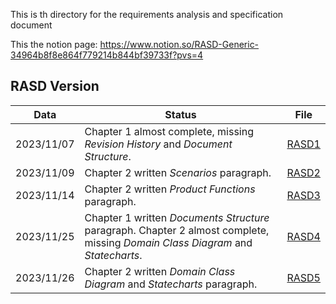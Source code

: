 This is th directory for the requirements analysis and specification document

This the notion page: https://www.notion.so/RASD-Generic-34964b8f8e864f779214b844bf39733f?pvs=4

## RASD Version

| Data       | Status                                                                                                                          | File                                                                                                                 |
|------------|---------------------------------------------------------------------------------------------------------------------------------|----------------------------------------------------------------------------------------------------------------------|
| 2023/11/07 | Chapter 1 almost complete, missing *Revision History* and *Document Structure*.                                                 | [RASD1](https://github.com/Dipa0219/ContiDiPaola/blob/main/RASD/RequirementsAnalysis_and_SpecificationDocument1.pdf) |
| 2023/11/09 | Chapter 2 written *Scenarios* paragraph.                                                                                        | [RASD2](https://github.com/Dipa0219/ContiDiPaola/blob/main/RASD/RequirementsAnalysis_and_SpecificationDocument2.pdf) | 
| 2023/11/14 | Chapter 2 written *Product Functions* paragraph.                                                                                | [RASD3](https://github.com/Dipa0219/ContiDiPaola/blob/main/RASD/RequirementsAnalysis_and_SpecificationDocument3.pdf) |
| 2023/11/25 | Chapter 1 written *Documents Structure* paragraph. Chapter 2 almost complete, missing *Domain Class Diagram* and *Statecharts*. | [RASD4](https://github.com/Dipa0219/ContiDiPaola/blob/main/RASD/RequirementsAnalysis_and_SpecificationDocument4.pdf) |
| 2023/11/26 | Chapter 2 written *Domain Class Diagram* and *Statecharts* paragraph.                                                           | [RASD5](https://github.com/Dipa0219/ContiDiPaola/blob/main/RASD/RequirementsAnalysis_and_SpecificationDocument5.pdf) |

